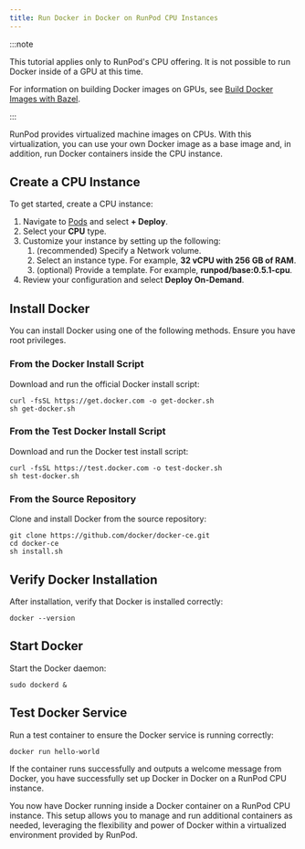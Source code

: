 ```yaml
---
title: Run Docker in Docker on RunPod CPU Instances
---
```


:::note

This tutorial applies only to RunPod's CPU offering. 
It is not possible to run Docker inside of a GPU at this time.

For information on building Docker images on GPUs, see [Build Docker Images with Bazel](tutorials/pods/build-docker-images).

:::

RunPod provides virtualized machine images on CPUs.
With this virtualization, you can use your own Docker image as a base image and, in addition, run Docker containers inside the CPU instance.

## Create a CPU Instance

To get started, create a CPU instance:

1. Navigate to [Pods](https://www.dev.runpod.io/console/pods) and select **+ Deploy**.
2. Select your **CPU** type.
3. Customize your instance by setting up the following:
   1. (recommended) Specify a Network volume.
   2. Select an instance type. For example, **32 vCPU with 256 GB of RAM**.
   3. (optional) Provide a template. For example, **runpod/base:0.5.1-cpu**.
4. Review your configuration and select **Deploy On-Demand**.

## Install Docker

You can install Docker using one of the following methods. 
Ensure you have root privileges.

### From the Docker Install Script

Download and run the official Docker install script:

```shell
curl -fsSL https://get.docker.com -o get-docker.sh
sh get-docker.sh
```

### From the Test Docker Install Script

Download and run the Docker test install script:

```shell
curl -fsSL https://test.docker.com -o test-docker.sh
sh test-docker.sh
```

### From the Source Repository

Clone and install Docker from the source repository:

```shell
git clone https://github.com/docker/docker-ce.git
cd docker-ce
sh install.sh
```

## Verify Docker Installation

After installation, verify that Docker is installed correctly:

```shell
docker --version
```

## Start Docker

Start the Docker daemon:

```shell
sudo dockerd &
```

## Test Docker Service

Run a test container to ensure the Docker service is running correctly:

```shell
docker run hello-world
```

If the container runs successfully and outputs a welcome message from Docker, you have successfully set up Docker in Docker on a RunPod CPU instance.


You now have Docker running inside a Docker container on a RunPod CPU instance. 
This setup allows you to manage and run additional containers as needed, leveraging the flexibility and power of Docker within a virtualized environment provided by RunPod.
